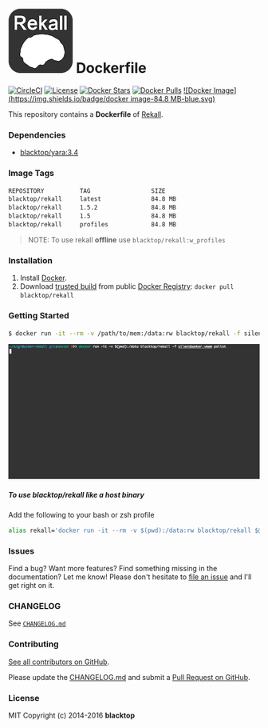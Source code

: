 ![rekall-logo](https://github.com/blacktop/docker-rekall/raw/master/docs/logo.png) Dockerfile
===================================================================================================

[![CircleCI](https://circleci.com/gh/blacktop/docker-rekall.png?style=shield)](https://circleci.com/gh/blacktop/docker-rekall)
[![License](http://img.shields.io/:license-mit-blue.svg)](http://doge.mit-license.org) [![Docker Stars](https://img.shields.io/docker/stars/blacktop/rekall.svg)](https://hub.docker.com/r/blacktop/rekall/) [![Docker Pulls](https://img.shields.io/docker/pulls/blacktop/rekall.svg)](https://hub.docker.com/r/blacktop/rekall/)
[![Docker Image](https://img.shields.io/badge/docker image-84.8 MB-blue.svg)](https://hub.docker.com/r/blacktop/rekall/)

This repository contains a **Dockerfile** of [Rekall](http://www.rekall-forensic.com/index.html).

### Dependencies

-	[blacktop/yara:3.4](https://registry.hub.docker.com/u/blacktop/yara/)

### Image Tags

```bash
REPOSITORY          TAG                 SIZE
blacktop/rekall     latest              84.8 MB
blacktop/rekall     1.5.2               84.8 MB
blacktop/rekall     1.5                 84.8 MB
blacktop/rekall     profiles            84.8 MB
```
> NOTE: To use rekall **offline** use `blacktop/rekall:w_profiles`

### Installation

1.	Install [Docker](https://docs.docker.com).
2.	Download [trusted build](https://hub.docker.com/r/blacktop/rekall/) from public [Docker Registry](https://hub.docker.com/): `docker pull blacktop/rekall`

### Getting Started

```bash
$ docker run -it --rm -v /path/to/mem:/data:rw blacktop/rekall -f silentbanker.vmem pslist
```

![pslist-example](https://github.com/blacktop/docker-rekall/raw/master/docs/pslist_example.gif)

##### To use **blacktop/rekall** like a host binary

Add the following to your bash or zsh profile

```bash
alias rekall='docker run -it --rm -v $(pwd):/data:rw blacktop/rekall $@'
```

### Issues

Find a bug? Want more features? Find something missing in the documentation? Let me know! Please don't hesitate to [file an issue](https://github.com/blacktop/docker-rekall/issues/new) and I'll get right on it.

### CHANGELOG

See [`CHANGELOG.md`](https://github.com/blacktop/docker-rekall/blob/master/CHANGELOG.md)

### Contributing

[See all contributors on GitHub](https://github.com/blacktop/docker-rekall/graphs/contributors).

Please update the [CHANGELOG.md](https://github.com/blacktop/docker-rekall/blob/master/CHANGELOG.md) and submit a [Pull Request on GitHub](https://help.github.com/articles/using-pull-requests/).

### License

MIT Copyright (c) 2014-2016 **blacktop**
